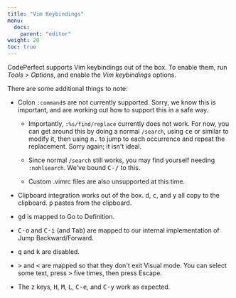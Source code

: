 ```yaml
---
title: "Vim Keybindings"
menu:
  docs:
    parent: "editor"
weight: 20
toc: true
---
```


CodePerfect supports Vim keybindings out of the box. To enable them, run
<cite>Tools</cite> &gt; <cite>Options</cite>, and enable the <cite>Vim
keybindings</cite> options.

There are some additional things to note:

- Colon `:command`s are not currently supported. Sorry, we know this is
  important, and are working out how to support this in a safe way.

  - Importantly, `:%s/find/replace` currently does not work. For now, you can
    get around this by doing a normal `/search`, using <kbd>ce</kbd> or similar to
    modify it, then using <kbd>n</kbd><kbd>.</kbd> to jump to each occurrence and
    repeat the replacement. Sorry again; it isn't ideal.

  - Since normal `/search` still works, you may find yourself needing
    `:nohlsearch`. We've bound <kbd>C-/</kbd> to this.

  - Custom .vimrc files are also unsupported at this time.

- Clipboard integration works out of the box. <kbd>d</kbd>, <kbd>c</kbd>, and <kbd>y</kbd> all copy to the
  clipboard. <kbd>p</kbd> pastes from the clipboard.

- <kbd>gd</kbd> is mapped to Go to Definition.

- <kbd>C-o</kbd> and <kbd>C-i</kbd> (and <kbd>Tab</kbd>) are mapped to our internal implementation
  of Jump Backward/Forward.

- <kbd>q</kbd> and <kbd>k</kbd> are disabled.

- <kbd>&gt;</kbd> and <kbd>&lt;</kbd> are mapped so that they don't exit Visual mode.
  You can select some text, press <kbd>&gt;</kbd> five times, then press Escape.

- The <kbd>z</kbd> keys, <kbd>H</kbd>, <kbd>M</kbd>, <kbd>L</kbd>, <kbd>C-e</kbd>, and <kbd>C-y</kbd> work as expected.
